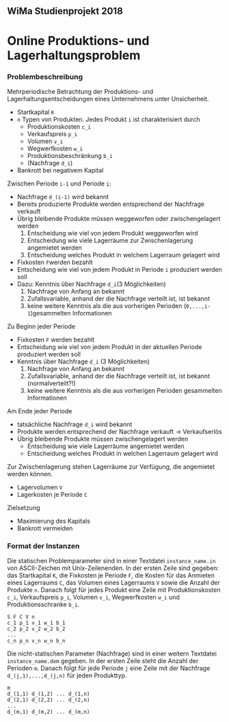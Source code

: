 ## WiMa Studienprojekt 2018
# Online Produktions- und Lagerhaltungsproblem

### Problembeschreibung

Mehrperiodische Betrachtung der Produktions- und Lagerhaltungsentscheidungen eines Unternehmens unter Unsicherheit.
* Startkapital `K`
* `n` Typen von Produkten. Jedes Produkt `i` ist charakterisiert durch
  * Produktionskosten `c_i`
  * Verkaufspreis `p_i`
  * Volumen `v_i`
  * Wegwerfkosten `w_i`
  * Produktionsbeschränkung `b_i`
  * (Nachfrage `d_i`)
* Bankrott bei negativem Kapital

Zwischen Periode `i-1` und Periode `i`:
* Nachfrage `d_(i-1)` wird bekannt
* Bereits produzierte Produkte werden entsprechend der Nachfrage verkauft
* Übrig bleibende Produkte müssen weggeworfen oder zwischengelagert werden
  1. Entscheidung wie viel von jedem Produkt weggeworfen wird
  2. Entscheidung wie viele Lagerräume zur Zwischenlagerung angemietet werden
  3. Entscheidung welches Produkt in welchem Lagerraum gelagert wird
* Fixkosten `F`werden bezahlt
* Entscheidung wie viel von jedem Produkt in Periode `i` produziert werden soll
* Dazu: Kenntnis über Nachfrage `d_i`(3 Möglichkeiten)
  1. Nachfrage von Anfang an bekannt
  2. Zufallsvariable, anhand der die Nachfrage verteilt ist, ist bekannt
  3. keine weitere Kenntnis als die aus vorherigen Perioden (`0,...,i-1`)gesammelten Informationen



Zu Beginn jeder Periode
* Fixkosten `F` werden bezahlt
* Entscheidung wie viel von jedem Produkt in der aktuellen Periode produziert werden soll
* Kenntnis über Nachfrage `d_i` (3 Möglichkeiten)
  1. Nachfrage von Anfang an bekannt
  2. Zufallsvariable, anhand der die Nachfrage verteilt ist, ist bekannt (normalverteilt?!)
  3. keine weitere Kenntnis als die aus vorherigen Perioden gesammelten Informationen

Am Ende jeder Periode
* tatsächliche Nachfrage `d_i` wird bekannt
* Produkte werden entsprechend der Nachfrage verkauft -> Verkaufserlös
* Übrig bleibende Produkte müssen zwischengelagert werden
  * Entscheidung wie viele Lagerräume angemietet werden
  * Entscheidung welches Produkt in welchen Lagerraum gelagert wird

Zur Zwischenlagerung stehen Lagerräume zur Verfügung, die angemietet werden können.
* Lagervolumen `V`
* Lagerkosten je Periode `C`

Zielsetzung
* Maximierung des Kapitals
* Bankrott vermeiden


### Format der Instanzen

Die statischen Problemparameter sind in einer Textdatei `instance_name.in` von ASCII-Zeichen mit Unix-Zeilenenden.
In der ersten Zeile sind gegeben: das Startkapital `K`, die Fixkosten je Periode `F`, die Kosten für das Anmieten eines Lagerraums `C`, das Volumen eines Lagerraums `V` sowie die Anzahl der Produkte `n`. Danach folgt für jedes Produkt eine Zeile mit Produktionskosten `c_i`, Verkaufspreis `p_i`, Volumen `v_i`, Wegwerfkosten `w_i` und Produktionsschranke `b_i`.

```
S F C V n
c_1 p_1 v_1 w_1 b_1
c_2 p_2 v_2 w_2 b_2
...
c_n p_n v_n w_n b_n
```


Die nicht-statischen Parameter (Nachfrage) sind in einer weitern Textdatei `instance_name.dem` gegeben. In der ersten Zeile steht die Anzahl der Perioden `m`. Danach folgt für jede Periode `j` eine Zeile mit der Nachfrage `d_(j,1),...,d_(j,n)` für jeden Produkttyp.
```
m
d_(1,1) d_(1,2) ... d_(1,n)
d_(2,1) d_(2,2) ... d_(2,n)
...
d_(m,1) d_(m,2) ... d_(m,n)
```
